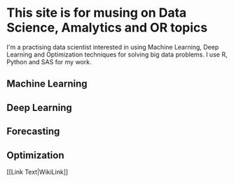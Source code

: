 # This site is for musing on Data Science, Amalytics and OR topics

I'm a practising data scientist interested in using Machine Learning, Deep Learning and Optimization techniques for solving big data problems. I use R, Python and SAS for my work.

## Machine Learning
## Deep Learning 
## Forecasting
## Optimization

[[Link Text|WikiLink]]
